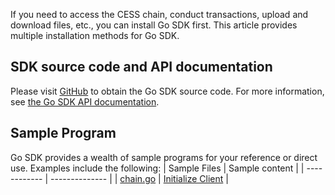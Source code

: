 If you need to access the CESS chain, conduct transactions, upload and download files, etc., you can install Go SDK first. This article provides multiple installation methods for Go SDK.

## SDK source code and API documentation
Please visit [GitHub](https://github.com/CESSProject/cess-go-sdk) to obtain the Go SDK source code. For more information, see [the Go SDK API documentation](https://pkg.go.dev/github.com/CESSProject/cess-go-sdk).

## Sample Program
Go SDK provides a wealth of sample programs for your reference or direct use. Examples include the following:
| Sample Files | Sample content |
| ------------ | -------------- |
| [chain.go](https://github.com/CESSProject/cess-go-sdk/blob/main/chain/chain.go#L63) | [Initialize Client](initialization.md) |